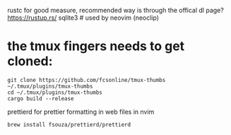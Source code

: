 
rustc for good measure, recommended way is through the offical dl page? https://rustup.rs/
sqlite3 # used by neovim (neoclip)

# the tmux fingers needs to get cloned:
```
git clone https://github.com/fcsonline/tmux-thumbs ~/.tmux/plugins/tmux-thumbs
cd ~/.tmux/plugins/tmux-thumbs
cargo build --release
```

prettierd for prettier formatting in web files in nvim
```
brew install fsouza/prettierd/prettierd
```

